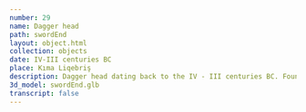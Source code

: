 ```yaml
---
number: 29
name: Dagger head
path: swordEnd
layout: object.html
collection: objects
date: IV-III centuries BC
place: Kıma Liqebriş
description: Dagger head dating back to the IV - III centuries BC. Found in Kıma Ligebrish, above-ground material. During the introduction of the excavation site and information about the excavation by intern Bagirov Ramin.
3d_model: swordEnd.glb
transcript: false
---
```


